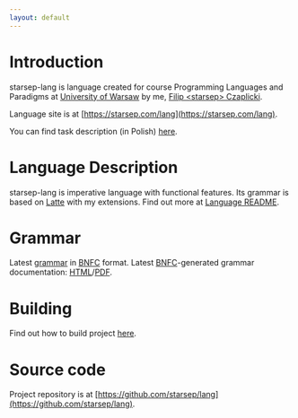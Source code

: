 ```yaml
---
layout: default
---
```


# Introduction
starsep-lang is language created for course Programming Languages and
Paradigms at [University of Warsaw](https://mimuw.edu.pl/en) by me, [Filip &lt;starsep&gt; Czaplicki](https://starsep.com).

Language site is at [https://starsep.com/lang](https://starsep.com/lang).

You can find task description (in Polish) [here](https://starsep.com/lang/task.pdf).

# Language Description
starsep-lang is imperative language with functional features.
Its grammar is based on [Latte](https://www.mimuw.edu.pl/~ben/Zajecia/Mrj2016/Latte/) with my extensions.
Find out more at [Language README](https://starsep.com/lang/LANGUAGE.html).

# Grammar
Latest [grammar](https://starsep.com/lang/StarsepLang.cf) in [BNFC](https://github.com/BNFC/bnfc) format.
Latest [BNFC](https://github.com/BNFC/bnfc)-generated grammar documentation: [HTML](https://starsep.com/lang/DocStarsepLang.html)/[PDF](https://starsep.com/lang/DocStarsepLang.pdf).

# Building
Find out how to build project [here](https://starsep.com/lang/BUILDING.html).

# Source code
Project repository is at [https://github.com/starsep/lang](https://github.com/starsep/lang).
